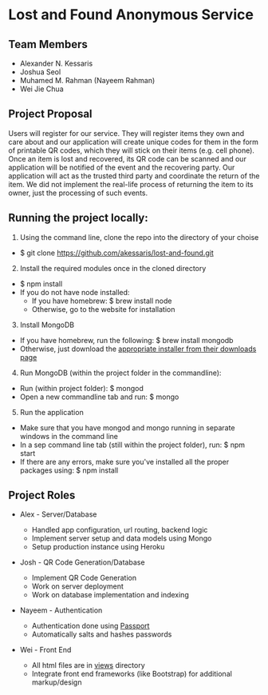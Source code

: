 # Lost and Found Anonymous Service

## Team Members
* Alexander N. Kessaris
* Joshua Seol
* Muhamed M. Rahman (Nayeem Rahman)
* Wei Jie Chua

## Project Proposal
Users will register for our service. They will register items they own and care about and our application will create unique codes for them in the form of printable QR codes, which they will stick on their items (e.g. cell phone). Once an item is lost and recovered, its QR code can be scanned and our application will be notified of the event and the recovering party. Our application will act as the trusted third party and coordinate the return of the item. We did not implement the real-life process of returning the item to its owner, just the processing of such events.

## Running the project locally:

1. Using the command line, clone the repo into the directory of your choise
  * $ git clone https://github.com/akessaris/lost-and-found.git
2. Install the required modules once in the cloned directory
  * $ npm install
  * If you do not have node installed:
    * If you have homebrew: $ brew install node
    * Otherwise, go to the website for installation
3. Install MongoDB
  * If you have homebrew, run the following: $ brew install mongodb
  * Otherwise, just download the [appropriate installer from their downloads page](http://www.mongodb.org/downloads?_ga=1.39460320.233151851.1414030989)
4. Run MongoDB (within the project folder in the commandline):
  * Run (within project folder): $ mongod
  * Open a new commandline tab and run: $ mongo
5. Run the application
  * Make sure that you have mongod and mongo running in separate windows in the command line
  * In a sep command line tab (still within the project folder), run: $ npm start
  * If there are any errors, make sure you've installed all the proper packages using: $ npm install

## Project Roles

* Alex - Server/Database
  * Handled app configuration, url routing, backend logic
  * Implement server setup and data models using Mongo
  * Setup production instance using Heroku

* Josh - QR Code Generation/Database
  * Implement QR Code Generation
  * Work on server deployment
  * Work on database implementation and indexing

* Nayeem - Authentication
  * Authentication done using [Passport](http://www.passportjs.org)
  * Automatically salts and hashes passwords

* Wei - Front End
  * All html files are in [views](views) directory
  * Integrate front end frameworks (like Bootstrap) for additional markup/design
